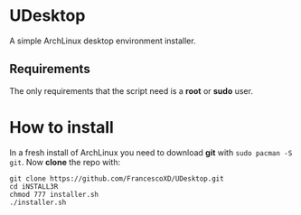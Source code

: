 # UDesktop
A simple ArchLinux desktop environment installer.

## Requirements
The only requirements that the script need is a **root** or **sudo** user.

# How to install
In a fresh install of ArchLinux you need to download **git** with ```sudo pacman -S git```.
Now **clone** the repo with: 
```
git clone https://github.com/FrancescoXD/UDesktop.git
cd iNSTALL3R
chmod 777 installer.sh
./installer.sh
```
